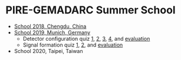 # PIRE-GEMADARC Summer School

- [School 2018, Chengdu, China](school18)
- [School 2019, Munich, Germany](https://indico.mpp.mpg.de/event/6013/)
  - Detector configuration quiz [1](https://forms.gle/MCLEoKFSe5vmDpyz6), [2](https://forms.gle/u37TzBKQQjKch1R38), [3](https://forms.gle/tvu6UoFi4aixAYHY7), [4](https://forms.gle/zjzUb4Rk4ExBqsCC6), and [evaluation](https://forms.gle/jeheWLu5zsuP1qEM6)
  - Signal formation quiz [1](https://forms.gle/k3BD8UVHWRHDqYWt5), [2](https://forms.gle/YfMTTD8u2Ekcxr3d8), and [evaluation](https://forms.gle/gv1E5NJ5Y426xyG89)
- School 2020, Taipei, Taiwan
